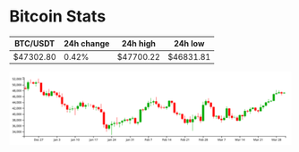 # Bitcoin Stats

BTC/USDT|24h change|24h high|24h low|
|---|---|---|---|
|$47302.80|0.42%|$47700.22|$46831.81|

<img src="./chart.svg">
